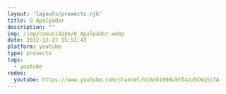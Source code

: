 ```yaml
---
layout: 'layouts/proxecto.njk'
title: O Apalpador
description: ""
img: /img/comunidade/O_Apalpador.webp
date: 2012-12-17 15:51:43
platform: youtube
type: proxecto
tags:
  - youtube
redes:
  youtube: https://www.youtube.com/channel/UC6nbiN98wSYI4za5CW1Sc7A
---
```

